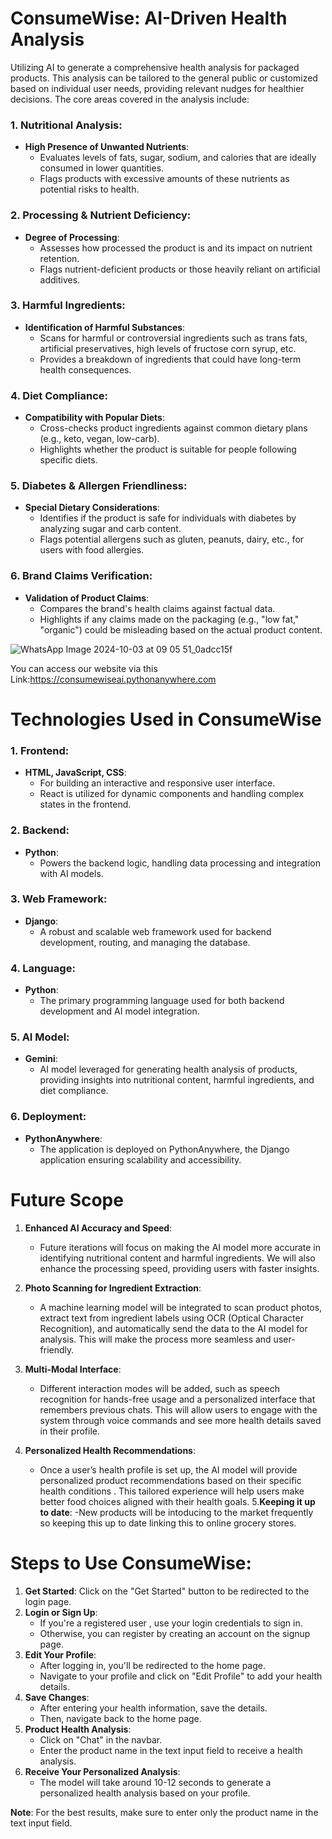 # ConsumeWise: AI-Driven Health Analysis

Utilizing AI to generate a comprehensive health analysis for packaged products. This analysis can be tailored to the general public or customized based on individual user needs, providing relevant nudges for healthier decisions. The core areas covered in the analysis include:

### 1. Nutritional Analysis:
- **High Presence of Unwanted Nutrients**: 
   - Evaluates levels of fats, sugar, sodium, and calories that are ideally consumed in lower quantities.
   - Flags products with excessive amounts of these nutrients as potential risks to health.

### 2. Processing & Nutrient Deficiency:
- **Degree of Processing**: 
   - Assesses how processed the product is and its impact on nutrient retention.
   - Flags nutrient-deficient products or those heavily reliant on artificial additives.
  
### 3. Harmful Ingredients:
- **Identification of Harmful Substances**: 
   - Scans for harmful or controversial ingredients such as trans fats, artificial preservatives, high levels of fructose corn syrup, etc.
   - Provides a breakdown of ingredients that could have long-term health consequences.

### 4. Diet Compliance:
- **Compatibility with Popular Diets**:
   - Cross-checks product ingredients against common dietary plans (e.g., keto, vegan, low-carb).
   - Highlights whether the product is suitable for people following specific diets.

### 5. Diabetes & Allergen Friendliness:
- **Special Dietary Considerations**:
   - Identifies if the product is safe for individuals with diabetes by analyzing sugar and carb content.
   - Flags potential allergens such as gluten, peanuts, dairy, etc., for users with food allergies.

### 6. Brand Claims Verification:
- **Validation of Product Claims**:
   - Compares the brand's health claims against factual data.
   - Highlights if any claims made on the packaging (e.g., "low fat," "organic") could be misleading based on the actual product content.

 ![WhatsApp Image 2024-10-03 at 09 05 51_0adcc15f](https://github.com/user-attachments/assets/134761b9-64d9-47aa-b6cd-2a785a70dd52)

    

You can access our website via this Link:https://consumewiseai.pythonanywhere.com

# Technologies Used in ConsumeWise

### 1. Frontend:
- **HTML, JavaScript, CSS**: 
   - For building an interactive and responsive user interface.
   - React is utilized for dynamic components and handling complex states in the frontend.

### 2. Backend:
- **Python**: 
   - Powers the backend logic, handling data processing and integration with AI models.

### 3. Web Framework:
- **Django**: 
   - A robust and scalable web framework used for backend development, routing, and managing the database.

### 4. Language:
- **Python**: 
   - The primary programming language used for both backend development and AI model integration.

### 5. AI Model:
- **Gemini**: 
   - AI model leveraged for generating health analysis of products, providing insights into nutritional content, harmful ingredients, and diet compliance.

### 6. Deployment:
- **PythonAnywhere**: 
   - The application is deployed on PythonAnywhere, the Django application ensuring scalability and accessibility.
# Future Scope

1. **Enhanced AI Accuracy and Speed**:
   - Future iterations will focus on making the AI model more accurate in identifying nutritional content and harmful ingredients. We will also enhance the processing speed, providing users with faster insights.

2. **Photo Scanning for Ingredient Extraction**:
   - A machine learning model will be integrated to scan product photos, extract text from ingredient labels using OCR (Optical Character Recognition), and automatically send the data to the AI model for analysis. This will make the process more seamless and user-friendly.

3. **Multi-Modal Interface**:
   - Different interaction modes will be added, such as speech recognition for hands-free usage and a personalized interface that remembers previous chats. This will allow users to engage with the system through voice commands and see more health details saved in their profile.

4. **Personalized Health Recommendations**:
   - Once a user’s health profile is set up, the AI model will provide personalized product recommendations based on their specific health conditions . This tailored experience will help users make better food choices aligned with their health goals.
5.**Keeping it up to date**:
   -New products will be intoducing to the market frequently so keeping this up to date linking this to online grocery stores.


# Steps to Use ConsumeWise:

1. **Get Started**: Click on the "Get Started" button to be redirected to the login page.
2. **Login or Sign Up**:
   - If you're a registered user , use your login credentials to sign in.
   - Otherwise, you can register by creating an account on the signup page.
3. **Edit Your Profile**:
   - After logging in, you'll be redirected to the home page.
   - Navigate to your profile and click on "Edit Profile" to add your health details.
4. **Save Changes**:
   - After entering your health information, save the details.
   - Then, navigate back to the home page.
5. **Product Health Analysis**:
   - Click on "Chat" in the navbar.
   - Enter the product name in the text input field to receive a health analysis.
6. **Receive Your Personalized Analysis**:
   - The model will take around 10-12 seconds to generate a personalized health analysis based on your profile.

**Note**: For the best results, make sure to enter only the product name in the text input field.
